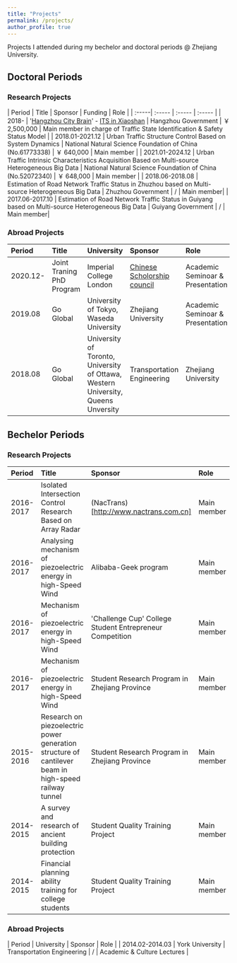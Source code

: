 ```yaml
---
title: "Projects"
permalink: /projects/
author_profile: true
---
```



Projects I attended during my bechelor and doctoral periods @ Zhejiang University.

## Doctoral Periods


### Research Projects

| Period | Title | Sponsor | Funding | Role |
| :-----| :----- | :----- | :----- |
| 2018- | '[Hangzhou City Brain](https://hzcitybrain.hangzhou.gov.cn/#/)' - [ITS in Xiaoshan](http://www.xiaoshan.gov.cn/art/2019/6/5/art_1302903_34474561.html) <!-- [杭州城市大脑](https://kaimaoge.github.io/) (杭州市城市大脑-萧山区交通小脑- ） --> | Hangzhou Government | ￥ 2,500,000 | Main member in charge of Traffic State Identification & Safety Status Model |
| 2018.01-2021.12 | Urban Traffic Structure Control Based on System Dynamics <!-- 基于系统动力学的城市交通结构控制 --> | National Natural Science Foundation of China (No.61773338) | ￥ 640,000 | Main member |
| 2021.01-2024.12 | Urban Traffic Intrinsic Characteristics Acquisition Based on Multi-source Heterogeneous Big Data <!-- 基于多源异构大数据的城市交通本征获取 --> | National Natural Science Foundation of China (No.52072340) | ￥ 648,000 | Main member |
| 2018.06-2018.08 | Estimation of Road Network Traffic Status in Zhuzhou based on Multi-source Heterogeneous Big Data <!-- 基于多源混合大数据的贵阳市路网交通运行状况综合评估 --> | Zhuzhou Government | / | Main member|
| 2017.06-2017.10 | Estimation of Road Network Traffic Status in Guiyang based on Multi-source Heterogeneous Big Data <!-- 基于多源混合大数据的贵阳市路网交通运行状况综合评估 --> | Guiyang Government | / | Main member|


### Abroad Projects
| Period | Title | University | Sponsor | Role |
| :-----| :----- | :----- | :----- | :----- |
| 2020.12- | Joint Traning PhD Program | Imperial College London | [Chinese Scholorship council](https://www.csc.edu.cn) | Academic Seminoar & Presentation|
| 2019.08 | Go Global | University of Tokyo, Waseda University | Zhejiang University | Academic Seminoar & Presentation|
| 2018.08  | Go Global | University of Toronto, University of Ottawa, Western University, Queens Unversity | Transportation Engineering | Zhejiang University | Academic Seminoar & Presentation|


## Bechelor Periods

### Research Projects
| Period | Title | Sponsor | Role |
| :----- | :----- | :----- | :----- |
| 2016-2017 | Isolated Intersection Control Research Based on Array Radar <!-- 基于阵列雷达的单点信号控制研究 -->| (NacTrans)[http://www.nactrans.com.cn] <!-- 全国大学生交通科技大赛 --> | Main member |
| 2016-2017 | Analysing mechanism of piezoelectric energy in high-Speed Wind | Alibaba-Geek program | Main member |
| 2016-2017 | Mechanism of piezoelectric energy in high-Speed Wind | 'Challenge Cup' College Student Entrepreneur Competition | Main member |
| 2016-2017 | Mechanism of piezoelectric energy in high-Speed Wind | Student Research Program in Zhejiang Province | Main member |
| 2015-2016 | Research on piezoelectric power generation structure of cantilever beam in high-speed railway tunnel <!-- 高速铁路隧道内悬臂梁压电发电结构研究 --> | Student Research Program in Zhejiang Province | Main member |
| 2014-2015 | A survey and research of ancient building protection <!-- 古建筑保护的考察及研究 --> | Student Quality Training Project <!-- 浙江大学学生素质训练 --> | Main member |
| 2014-2015 | Financial planning ability training for college students <!-- 大学生个人理财规划能力训练营 --> | Student Quality Training Project <!-- 浙江大学学生素质训练 --> | Main member |


### Abroad Projects
| Period | University | Sponsor | Role |
| 2014.02-2014.03 | York University | Transportation Engineering | / | Academic & Culture Lectures |








